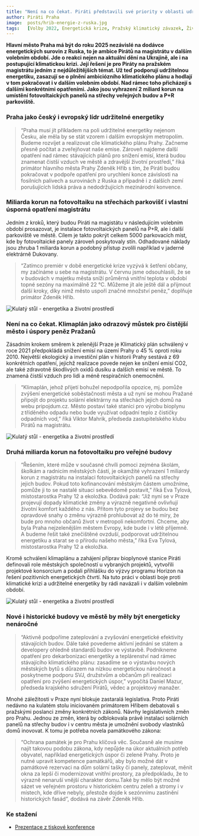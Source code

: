 ```yaml
---
title: "Není na co čekat. Piráti představili své priority v oblasti udržitelné energetiky a boje s klimatickou změnou "
author: Piráti Praha
image: 	posts/hrib-energie-z-ruska.jpg
tags:   [Volby 2022, Energetická krize, Pražský klimatický závazek, Životní prostředí]
---
```


**Hlavní město Praha má být do roku 2025 nezávislé na dodávce energetických surovin z Ruska, to je ambice Pirátů na magistrátu v dalším volebním období. Jde o reakci nejen na aktuální dění na Ukrajině, ale i na postupující klimatickou krizi. Její řešení je pro Piráty na pražském magistrátu jedním z nejdůležitějších témat. Už teď podporují udržitelnou energetiku, zasazují se o plnění ambiciózního klimatického plánu a hodlají v tom pokračovat i v dalším volebním období. Nad rámec toho přicházejí s dalšími konkrétními opatřeními. Jako jsou vyhrazení 2 miliard korun na umístění fotovoltaických panelů na střechy veřejných budov a P+R parkoviště.**

### Praha jako český i evropský lídr udržitelné energetiky

>“Praha musí jít příkladem na poli udržitelné energetiky nejenom Česku, ale měla by se stát vzorem i dalším evropským metropolím. Budeme rozvíjet a realizovat cíle klimatického plánu Prahy. Začneme přesně počítat a zveřejňovat naše emise. Zároveň najdeme další opatření nad rámec stávajících plánů pro snížení emisí, která budou znamenat čistší vzduch ve městě a zdravější životní prostředí,” říká primátor hlavního města Prahy Zdeněk Hřib s tím, že Piráti budou pokračovat v podpoře opatření pro urychlení konce závislosti na fosilních palivech a surovinách z Ruska a případně i z dalších zemí porušujících lidská práva a nedodržujících mezinárodní konvence.

### Miliarda korun na fotovoltaiku na střechách parkovišť i vlastní úsporná opatření magistrátu

Jedním z kroků, který budou Piráti na magistátu v následujícím volebním období prosazovat, je instalace fotovoltaických panelů na P+R, ale i další parkoviště ve městě. Cílem je takto pokrýt celkem 5000 parkovacích míst, kde by fotovoltaické panely zároveň poskytovaly stín. Odhadované náklady jsou zhruba 1 miliarda korun a podobný přístup zvolili například v jaderné elektrárně Dukovany. 

>“Zatímco premiér v době energetické krize vyzývá k šetření občany, my začínáme u sebe na magistrátu. V červnu jsme odsouhlasili, že se v budovách v majetku města sníží průměrná vnitřní teplota v období topné sezóny na maximálně 22 °C. Můžeme jít ale ještě dál a přijmout další kroky, díky nimž město uspoří značné množství peněz,” doplňuje primátor Zdeněk Hřib.

![Kulatý stůl - energetika a životní prostředí](https://a.pirati.cz/praha/img/posts/mahrik-tiskovka-pice.jpg)

### Není na co čekat. Klimaplán jako odrazový můstek pro čistější město i úspory peněz Pražanů

Zásadním krokem směrem k zelenější Praze je Klimatický plán schválený v roce 2021 předpokládá snížení emisí na území Prahy o 45 % oproti roku 2010.  Největší ekologický a investiční plán v historii Prahy sestává z 69 konkrétních opatření, jejichž realizace povede nejen ke snížení emisí CO2, ale také zdravotně škodlivých oxidů dusíku a dalších emisí ve městě. To znamená čistší vzduch pro lidi a méně respiračních onemocnění. 

>“Klimaplán, jehož přijetí bohužel nepodpořila opozice, mj. pomůže zvýšení energetické soběstačnosti města a už nyní se mohou Pražané připojit do projektu solární elektrárny na střechách jejich domů na webu pripojdum.cz. Město postaví také stanici pro výrobu bioplynu z tříděného odpadu nebo bude využívat odpadní teplo z čističky odpadních vod,” říká Viktor Mahrik, předseda zastupitelského klubu Pirátů na magistrátu.

![Kulatý stůl - energetika a životní prostředí](https://a.pirati.cz/praha/img/posts/tylova-tiskovka-pice.jpg)

### Druhá miliarda korun na fotovoltaiku pro veřejné budovy

>“Řešením, které může v současné chvíli pomoci zejména školám, školkám a radnicím městských částí, je okamžité vyhrazení 1 miliardy korun z magistrátu na instalaci fotovoltaických panelů na střechy jejich budov. Pokud toto kofinancování městským částem umožníme, pomůže ji to se  nastalé situaci  sebevědomě postavit,” říká Eva Tylová, místostarostka Prahy 12 a ekoložka. Dodává pak: “Již nyní se v Praze projevují dopady klimatické změny a výrazně negativně ovlivňují životní komfort každého z nás. Přitom tyto projevy se budou bez opravdové snahy o změnu výrazně prohlubovat až do té míry, že bude pro mnoho občanů život v metropoli nekomfortní. Chceme, aby byla Praha nejzelenějším městem Evropy, kde bude i v létě příjemně. A budeme řešit také znečištěné ovzduší, podporovat udržitelnou energetiku a starat se o přírodu našeho města,” říká Eva Tylová, místostarostka Prahy 12 a ekoložka.

Kromě schválení klimaplánu a zahájení příprav bioplynové stanice Piráti definovali role městských společností u vybraných projektů, vytvořili projektové konsorcium a podali přihlášku do výzvy programu Horizon na řešení pozitivních energetických čtvrtí. Na tuto práci v oblasti boje proti klimatické krizi a udržitelné energetiky by rádi navázali i v dalším volebním období.

![Kulatý stůl - energetika a životní prostředí](https://a.pirati.cz/praha/img/posts/mazur-tiskovka-pice.jpg)

### Nové i historické budovy ve městě by měly být energeticky nenáročné

>“Aktivně podpoříme zateplování a zvyšování energetické efektivity stávajících budov. Dále také  povedeme aktivní jednání se státem a developery ohledně standardů budov ve výstavbě. Podnikneme opatření pro dekarbonizaci energetiky a teplárenství nad rámec stávajícího klimatického plánu: zasadíme se o výstavbu nových městských bytů s důrazem na nízkou energetickou náročnost a poskytneme podporu SVJ, družstvům a občanům při realizaci opatření pro zvýšení energetických úspor,” vypočítá Daniel Mazur, předseda krajského sdružení Pirátů, vědec a projektový manažer.

Mnohé záležitosti v Praze nyní blokuje zastaralá legislativa. Proto Piráti nedávno na kulatém stolu iniciovaném primátorem Hřibem debatovali s pražskými poslanci změny konkrétních zákonů. Návrhy legislativních změn pro Prahu. Jednou ze změn, která by odblokovala právě instalaci solárních panelů na střechy budov i v centru města je umožnění svobody vlastníků domů inovovat. K tomu je potřeba novela památkového zákona: 

>“Ochrana památek je pro Prahu klíčová věc. Současně ale musíme najít takovou podobu zákona, kdy nepůjde na úkor aktuálních potřeb obyvatel, například energetických úspor či zelené Prahy. Proto je nutné upravit kompetence památkářů, aby bylo možné dát v památkové rezervaci na dům solární tašky či panely, zateplovat, měnit okna za lepší či modernizovat vnitřní prostory, za předpokladu, že to výrazně nenaruší vnější charakter domu.Také by mělo být možné sázet ve veřejném prostoru v historickém centru zeleň a stromy i v místech, kde dříve nebyly, přestože dojde k sezónnímu zastínění historických fasád”, dodává na závěr Zdeněk Hřib.

### Ke stažení
- [Prezentace z tiskové konference](https://docs.google.com/presentation/d/12pEuFEbMQtXoO1_O9d4MWJp4CUOVTtxLUhPIcJ6xprI/edit?usp=sharing)

